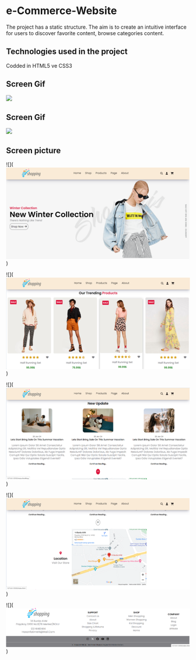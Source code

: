 <h1> e-Commerce-Website</h1>

The project has a static structure. The aim is to create an intuitive interface for users to discover favorite content, browse categories content. 

<h2>Technologies used in the project</h2>

Codded in HTML5 ve CSS3 

<h2>Screen Gif</h2>

![](screen1.gif)

<h2>Screen Gif</h2>

![](screen2.gif)

<h2>Screen picture</h2>

![](![Ekran görüntüsü 2024-02-20 090928.png](<images/Ekran görüntüsü 2024-02-20 090928.png>))

![](![alt text](<images/Ekran görüntüsü 2024-02-20 091021.png>))

![](![alt text](<images/Ekran görüntüsü 2024-02-20 091135.png>))

![](![alt text](<images/Ekran görüntüsü 2024-02-20 091207.png>))

![](![alt text](<images/Ekran görüntüsü 2024-02-20 091232.png>))
